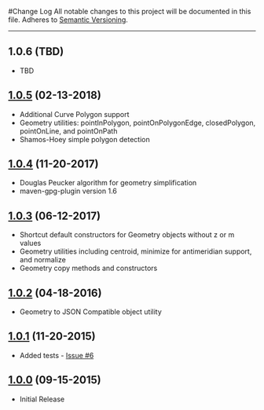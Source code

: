 #Change Log
All notable changes to this project will be documented in this file.
Adheres to [Semantic Versioning](http://semver.org/).

---

## 1.0.6 (TBD)

* TBD

## [1.0.5](https://github.com/ngageoint/geopackage-wkb-java/releases/tag/1.0.5) (02-13-2018)

* Additional Curve Polygon support
* Geometry utilities: pointInPolygon, pointOnPolygonEdge, closedPolygon, pointOnLine, and pointOnPath
* Shamos-Hoey simple polygon detection

## [1.0.4](https://github.com/ngageoint/geopackage-wkb-java/releases/tag/1.0.4) (11-20-2017)

* Douglas Peucker algorithm for geometry simplification
* maven-gpg-plugin version 1.6

## [1.0.3](https://github.com/ngageoint/geopackage-wkb-java/releases/tag/1.0.3) (06-12-2017)

* Shortcut default constructors for Geometry objects without z or m values
* Geometry utilities including centroid, minimize for antimeridian support, and normalize
* Geometry copy methods and constructors

## [1.0.2](https://github.com/ngageoint/geopackage-wkb-java/releases/tag/1.0.2) (04-18-2016)

* Geometry to JSON Compatible object utility

## [1.0.1](https://github.com/ngageoint/geopackage-wkb-java/releases/tag/1.0.1) (11-20-2015)

* Added tests - [Issue #6](https://github.com/ngageoint/geopackage-wkb-java/issues/6)

## [1.0.0](https://github.com/ngageoint/geopackage-wkb-java/releases/tag/1.0.0) (09-15-2015)

* Initial Release
